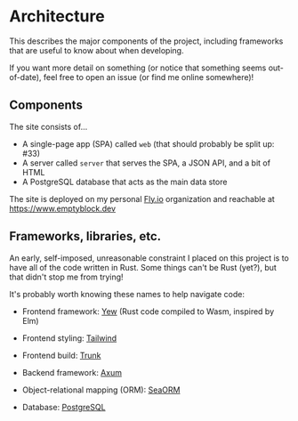 # Architecture

This describes the major components of the project, including frameworks that
are useful to know about when developing.

If you want more detail on something (or notice that something seems
out-of-date), feel free to open an issue (or find me online somewhere)!

## Components

The site consists of...

- A single-page app (SPA) called `web` (that should probably be split up: #33)
- A server called `server` that serves the SPA, a JSON API, and a bit of HTML
- A PostgreSQL database that acts as the main data store

The site is deployed on my personal [Fly.io] organization and reachable at
https://www.emptyblock.dev

[Fly.io]: https://fly.io

## Frameworks, libraries, etc.

An early, self-imposed, unreasonable constraint I placed on this project is to
have all of the code written in Rust. Some things can't be Rust (yet?), but
that didn't stop me from trying!

It's probably worth knowing these names to help navigate code:

- Frontend framework: [Yew] (Rust code compiled to Wasm, inspired by Elm)
- Frontend styling: [Tailwind]
- Frontend build: [Trunk]

- Backend framework: [Axum]
- Object-relational mapping (ORM): [SeaORM]

- Database: [PostgreSQL]

[Yew]: https://yew.rs/
[Tailwind]: https://tailwindcss.com/
[Trunk]: https://trunkrs.dev/
[Axum]: https://github.com/tokio-rs/axum
[SeaORM]: https://www.sea-ql.org/SeaORM/
[PostgreSQL]: https://www.postgresql.org/
